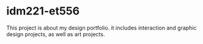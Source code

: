 # idm221-et556
 
This project is about my design portfolio. it includes interaction and graphic design projects, as well as art projects.